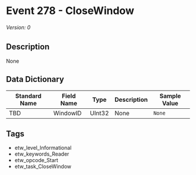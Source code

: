 # Event 278 - CloseWindow
###### Version: 0

## Description
None

## Data Dictionary
|Standard Name|Field Name|Type|Description|Sample Value|
|---|---|---|---|---|
|TBD|WindowID|UInt32|None|`None`|

## Tags
* etw_level_Informational
* etw_keywords_Reader
* etw_opcode_Start
* etw_task_CloseWindow